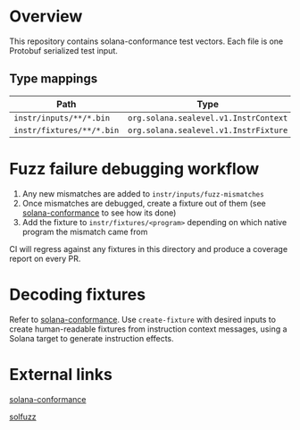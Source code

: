 # Overview

This repository contains solana-conformance test vectors.
Each file is one Protobuf serialized test input.

## Type mappings

| Path        | Type                                                                                         |
|-----------------|-----------------------------------------------------------------------------------------------------|
|`instr/inputs/**/*.bin` | `org.solana.sealevel.v1.InstrContext`|
| `instr/fixtures/**/*.bin` | `org.solana.sealevel.v1.InstrFixture` |


# Fuzz failure debugging workflow

1. Any new mismatches are added to `instr/inputs/fuzz-mismatches`
2. Once mismatches are debugged, create a fixture out of them (see [solana-conformance]((https://github.com/firedancer-io/solana-conformance)) to see how its done)
3. Add the fixture to `instr/fixtures/<program>` depending on which native program the mismatch came from

CI will regress against any fixtures in this directory and produce a coverage report on every PR.

# Decoding fixtures

Refer to [solana-conformance](https://github.com/firedancer-io/solana-conformance). Use `create-fixture` with desired inputs to create human-readable fixtures from instruction context messages, using a Solana target to generate instruction effects.

# External links
[solana-conformance](https://github.com/firedancer-io/solana-conformance)

[solfuzz](https://github.com/firedancer-io/solfuzz)
